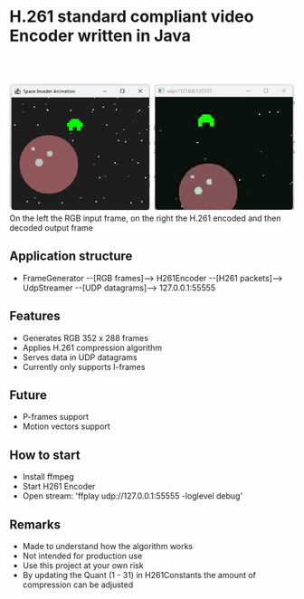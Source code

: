 # H.261 standard compliant video Encoder written in Java
<br/>
<br/>

![encoder input and output](/src/main/resources/h261.png) <br/>
On the left the RGB input frame, on the right the H.261 encoded and then decoded output frame

## Application structure
- FrameGenerator --[RGB frames]--> H261Encoder --[H261 packets]--> UdpStreamer --[UDP datagrams]--> 127.0.0.1:55555

## Features
- Generates RGB 352 x 288 frames
- Applies H.261 compression algorithm
- Serves data in UDP datagrams
- Currently only supports I-frames

## Future
- P-frames support
- Motion vectors support

## How to start
- Install ffmpeg
- Start H261 Encoder
- Open stream: 'ffplay udp://127.0.0.1:55555 -loglevel debug' 

## Remarks
- Made to understand how the algorithm works
- Not intended for production use
- Use this project at your own risk
- By updating the Quant (1 - 31) in H261Constants the amount of compression can be adjusted
